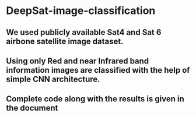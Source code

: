 # DeepSat-image-classification
## We used publicly available Sat4 and Sat 6 airbone satellite image dataset.
## Using only Red and near Infrared band information images are classified with the help of simple CNN architecture.
## Complete code along with the results is given in the document
